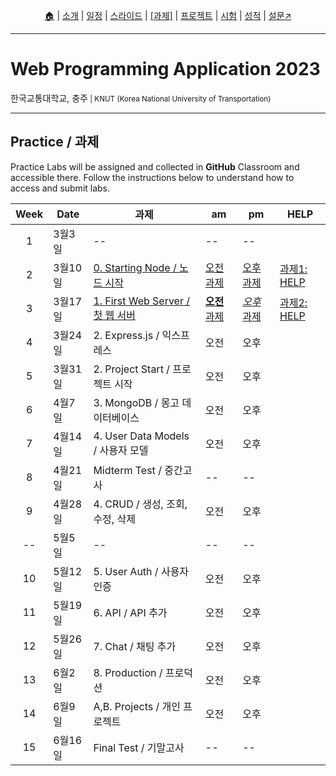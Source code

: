 <p id="menu" align="center">
  <a href="https://ut-nodejs.github.io" title="Home">🏠</a> |
  <a href="about.html" title="About">소개</a> |
  <a href="/schedule.html" title="Schedule">일정</a> |
  <a href="/slides.html" title="Slides">스라이드</a> |
  <a href="/practice.html" title="Practice"><u>[과제]</u></a> |
  <a href="/project.html" title="Project">프로젝트</a> |
  <a href="/tests.html" title="Tests">시험</a> |
  <a href="/grading.html" title="Grading">성적</a> |
  <a href="https://pollev.com/aarons007" title="PollEverywhere">설문↗️</a>
</p>

---

# Web Programming Application 2023

<p>한국교통대학교, 충주<small> | KNUT (Korea National University of Transportation)</small></p>

---

## Practice / 과제

Practice Labs will be assigned and collected in **GitHub** Classroom and accessible there. Follow the instructions below to understand how to access and submit labs.

<!-- | GitHub Classroom (과제) | [오전](https://classroom.github.com/classrooms/126310482-2023sp-259122-1-am) | [오후](https://classroom.github.com/classrooms/126310482-2023sp-259122-2-pm) -->

| Week | Date    | 과제                                                                                    | am                                                       | pm                                                     | HELP                                                           |
| :--: | ------- | --------------------------------------------------------------------------------------- | -------------------------------------------------------- | ------------------------------------------------------ | -------------------------------------------------------------- |
|  1   | 3월3일  | --                                                                                      | --                                                       | --                                                     |
|  2   | 3월10일 | [0. Starting Node / 노드 시작](https://github.com/ut-nodejs/0-starting-nodejs)          | [오전 과제](https://classroom.github.com/a/ufXcgZ68)     | [오후 과제](https://classroom.github.com/a/YeQuxwK6)   | [과제1: HELP](https://github.com/orgs/ut-nodejs/discussions/1) |
|  3   | 3월17일 | [1. First Web Server / 첫 웹 서버](https://github.com/ut-nodejs/1-node-webserver-start) | [**오전** 과제](https://classroom.github.com/a/poWHzDMH) | [_오후_ 과제](https://classroom.github.com/a/Fyol0_-I) | [과제2: HELP](https://github.com/orgs/ut-nodejs/discussions/2) |
|  4   | 3월24일 | 2. Express.js / 익스프레스                                                              | 오전                                                     | 오후                                                   |
|  5   | 3월31일 | 2. Project Start / 프로젝트 시작                                                        | 오전                                                     | 오후                                                   |
|  6   | 4월7일  | 3. MongoDB / 몽고 데이터베이스                                                          | 오전                                                     | 오후                                                   |
|  7   | 4월14일 | 4. User Data Models / 사용자 모델                                                       | 오전                                                     | 오후                                                   |
|  8   | 4월21일 | Midterm Test / 중간고사                                                                 | --                                                       | --                                                     |
|  9   | 4월28일 | 4. CRUD / 생성, 조회, 수정, 삭제                                                        | 오전                                                     | 오후                                                   |
|  --  | 5월5일  | --                                                                                      | --                                                       | --                                                     |
|  10  | 5월12일 | 5. User Auth / 사용자 인증                                                              | 오전                                                     | 오후                                                   |
|  11  | 5월19일 | 6. API / API 추가                                                                       | 오전                                                     | 오후                                                   |
|  12  | 5월26일 | 7. Chat / 채팅 추가                                                                     | 오전                                                     | 오후                                                   |
|  13  | 6월2일  | 8. Production / 프로덕션                                                                | 오전                                                     | 오후                                                   |
|  14  | 6월9일  | A,B. Projects / 개인 프로젝트                                                           | 오전                                                     | 오후                                                   |
|  15  | 6월16일 | Final Test / 기말고사                                                                   | --                                                       | --                                                     |
